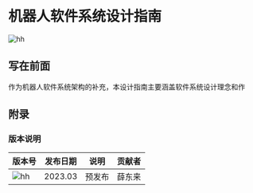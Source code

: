 # 机器人软件系统设计指南

![hh](https://img.shields.io/badge/version-0.9.1-green)

## 写在前面

作为机器人软件系统架构的补充，本设计指南主要涵盖软件系统设计理念和作







## 附录

### 版本说明

| 版本号                                                  | 发布日期 | 说明   | 贡献者 |
| ------------------------------------------------------- | -------- | ------ | ------ |
| ![hh](https://img.shields.io/badge/version-0.9.1-green) | 2023.03  | 预发布 | 薛东来 |